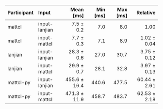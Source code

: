 | Participant | Input | Mean [ms] | Min [ms] | Max [ms] | Relative |
|:---|:---|---:|---:|---:|---:|
| mattcl | input-lanjian | 7.5 ± 0.2 | 7.0 | 8.0 | 1.00 |
| mattcl | input-mattcl | 7.7 ± 0.3 | 7.1 | 8.9 | 1.02 ± 0.04 |
| lanjian | input-lanjian | 28.3 ± 0.6 | 27.0 | 30.7 | 3.75 ± 0.12 |
| lanjian | input-mattcl | 29.9 ± 0.7 | 28.1 | 32.8 | 3.97 ± 0.13 |
| mattcl-py | input-lanjian | 455.6 ± 16.4 | 440.6 | 477.5 | 60.44 ± 2.61 |
| mattcl-py | input-mattcl | 471.3 ± 11.9 | 458.7 | 483.7 | 62.53 ± 2.18 |
